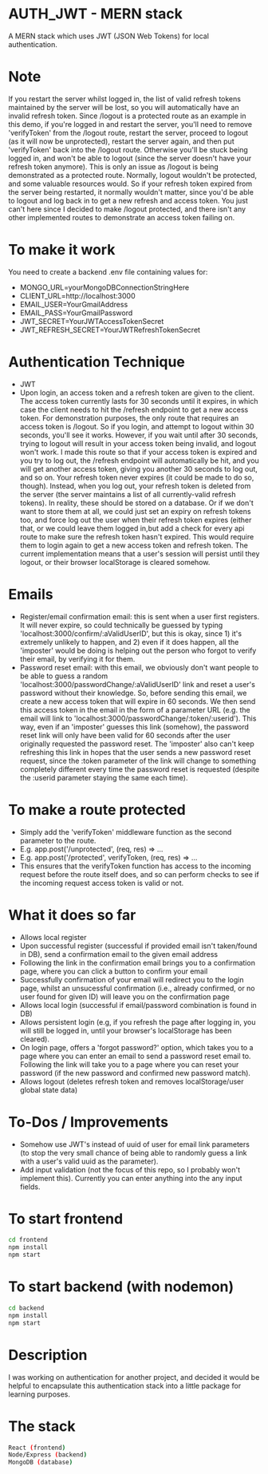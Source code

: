 # AUTH_JWT - MERN stack
A MERN stack which uses JWT (JSON Web Tokens) for local authentication.

# Note
If you restart the server whilst logged in, the list of valid refresh tokens maintained by the server will be lost, so you will automatically have an invalid refresh token. Since /logout is a protected route as an example in this demo, if you're logged in and restart the server, you'll need to remove 'verifyToken' from the /logout route, restart the server, proceed to logout (as it will now be unprotected), restart the server again, and then put 'verifyToken' back into the /logout route. Otherwise you'll be stuck being logged in, and won't be able to logout (since the server doesn't have your refresh token anymore). This is only an issue as /logout is being demonstrated as a protected route. Normally, logout wouldn't be protected, and some valuable resources would. So if your refresh token expired from the server being restarted, it normally wouldn't matter, since you'd be able to logout and log back in to get a new refresh and access token. You just can't here since I decided to make /logout protected, and there isn't any other implemented routes to demonstrate an access token failing on.

# To make it work
You need to create a backend .env file containing values for:
* MONGO_URL=yourMongoDBConnectionStringHere
* CLIENT_URL=http://localhost:3000
* EMAIL_USER=YourGmailAddress
* EMAIL_PASS=YourGmailPassword
* JWT_SECRET=YourJWTAccessTokenSecret
* JWT_REFRESH_SECRET=YourJWTRefreshTokenSecret

# Authentication Technique
* JWT
* Upon login, an access token and a refresh token are given to the client. The access token currently lasts for 30 seconds until it expires, in which case the client needs to hit the /refresh endpoint to get a new access token. For demonstration purposes, the only route that requires an access token is /logout. So if you login, and attempt to logout within 30 seconds, you'll see it works. However, if you wait until after 30 seconds, trying to logout will result in your access token being invalid, and logout won't work. I made this route so that if your access token is expired and you try to log out, the /refresh endpoint will automatically be hit, and you will get another access token, giving you another 30 seconds to log out, and so on. Your refresh token never expires (it could be made to do so, though). Instead, when you log out, your refresh token is deleted from the server (the server maintains a list of all currently-valid refresh tokens). In reality, these should be stored on a database. Or if we don't want to store them at all, we could just set an expiry on refresh tokens too, and force log out the user when their refresh token expires (either that, or we could leave them logged in,but add a check for every api route to make sure the refresh token hasn't expired. This would require them to login again to get a new access token and refresh token. The current implementation means that a user's session will persist until they logout, or their browser localStorage is cleared somehow.

# Emails
* Register/email confirmation email: this is sent when a user first registers. It will never expire, so could technically be guessed by typing 'localhost:3000/confirm/:aValidUserID', but this is okay, since 1) it's extremely unlikely to happen, and 2) even if it does happen, all the 'imposter' would be doing is helping out the person who forgot to verify their email, by verifying it for them.
* Password reset email: with this email, we obviously don't want people to be able to guess a random 'localhost:3000/passwordChange/:aValidUserID' link and reset a user's password without their knowledge. So, before sending this email, we create a new access token that will expire in 60 seconds. We then send this access token in the email in the form of a parameter URL (e.g. the email will link to 'localhost:3000/passwordChange/:token/:userid'). This way, even if an 'imposter' guesses this link (somehow), the password reset link will only have been valid for 60 seconds after the user originally requested the password reset. The 'imposter' also can't keep refreshing this link in hopes that the user sends a new password reset request, since the :token parameter of the link will change to something completely different every time the password reset is requested (despite the :userid parameter staying the same each time).

# To make a route protected
* Simply add the 'verifyToken' middleware function as the second parameter to the route.
* E.g. app.post('/unprotected', (req, res) => ...
* E.g. app.post('/protected', verifyToken, (req, res) => ...
* This ensures that the verifyToken function has access to the incoming request before the route itself does, and so can perform checks to see if the incoming request access token is valid or not.

# What it does so far
* Allows local register
* Upon successful register (successful if provided email isn't taken/found in DB), send a confirmation email to the given email address
* Following the link in the confirmation email brings you to a confirmation page, where you can click a button to confirm your email
* Successfully confirmation of your email will redirect you to the login page, whilst an unsucessful confirmation (i.e., already confirmed, or no user found for given ID) will leave you on the confirmation page
* Allows local login (successful if email/password combination is found in DB)
* Allows persistent login (e.g, if you refresh the page after logging in, you will still be logged in, until your browser's localStorage has been cleared).
* On login page, offers a 'forgot password?' option, which takes you to a page where you can enter an email to send a password reset email to. Following the link will take you to a page where you can reset your password (if the new password and confirmed new password match).
* Allows logout (deletes refresh token and removes localStorage/user global state data)

# To-Dos / Improvements
- Somehow use JWT's instead of uuid of user for email link parameters (to stop the very small chance of being able to randomly guess a link with a user's valid uuid as the parameter).
- Add input validation (not the focus of this repo, so I probably won't implement this). Currently you can enter anything into the any input fields.

# To start frontend
```bash
cd frontend
npm install
npm start
```

# To start backend (with nodemon)
```bash
cd backend
npm install
npm start
```

# Description

I was working on authentication for another project, and decided it would be helpful to encapsulate this authentication stack into a little package for learning purposes.


# The stack
```bash
React (frontend)
Node/Express (backend)
MongoDB (database)
```
